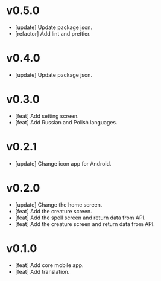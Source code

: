 # v0.5.0

- [update] Update package json.
- [refactor] Add lint and prettier.

# v0.4.0

- [update] Update package json.

# v0.3.0

- [feat] Add setting screen.
- [feat] Add Russian and Polish languages.

# v0.2.1

- [update] Change icon app for Android.

# v0.2.0

- [update] Change the home screen.
- [feat] Add the creature screen.
- [feat] Add the spell screen and return data from API.
- [feat] Add the creature screen and return data from API.

# v0.1.0

- [feat] Add core mobile app.
- [feat] Add translation.
